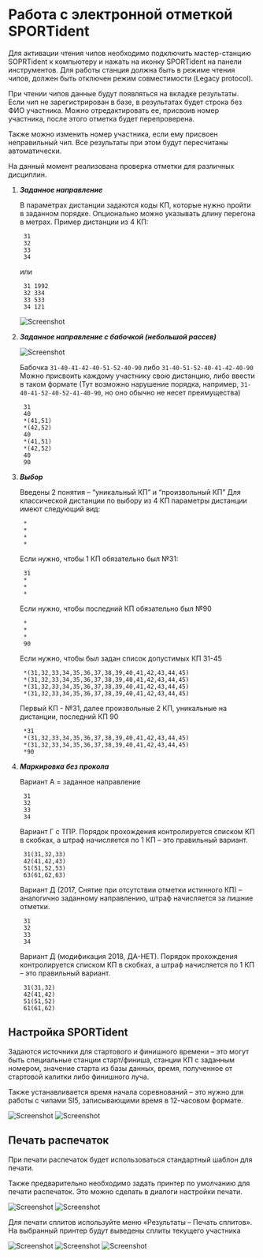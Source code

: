 # Работа с электронной отметкой SPORTident

Для активации чтения чипов необходимо подключить мастер-станцию SOPRTident к компьютеру и нажать на иконку SPORTident на панели инструментов. Для работы станция должна быть в режиме чтения чипов, должен быть отключен режим совместимости (Legacy protocol).

При чтении чипов данные будут появляться на вкладке результаты.
Если чип не зарегистрирован в базе, в результатах будет строка без ФИО участника. Можно отредактировать ее, присвоив номер участника, после этого отметка будет перепроверена.

Также можно изменить номер участника, если ему присвоен неправильный чип. Все результаты при этом будут пересчитаны автоматически.

На данный момент реализована проверка отметки для различных дисциплин.

1. ***Заданное направление***

    В параметрах дистанции задаются коды КП, которые нужно пройти в заданном порядке. Опционально можно указывать длину перегона в метрах.
    Пример дистанции из 4 КП:

        31
        32
        33
        34

    или

        31 1992
        32 334
        33 533
        34 121

    ![Screenshot](img/74.png)

1. ***Заданное направление с бабочкой (небольшой рассев)***

    ![Screenshot](img/75.png)

    Бабочка `31-40-41-42-40-51-52-40-90` либо  `31-40-51-52-40-41-42-40-90`
    Можно присвоить каждому участнику свою дистанцию, либо ввести в таком формате (Тут возможно нарушение порядка, например, `31-40-41-52-40-52-41-40-90`, но оно обычно не несет преимущества)

        31
        40
        *(41,51)
        *(42,52)
        40
        *(41,51)
        *(42,52)
        40
        90

1. ***Выбор***

    Введены 2 понятия – “уникальный КП”  и “произвольный КП”
    Для классической дистанции по выбору из 4 КП параметры дистанции имеют следующий вид:

        *
        *
        *
		*

    Если нужно, чтобы 1 КП обязательно был №31:

        31
        *
        *
		*

    Если нужно, чтобы последний КП обязательно был №90

        *
        *
        *
        90

    Если нужно, чтобы был задан список допустимых КП 31-45

        *(31,32,33,34,35,36,37,38,39,40,41,42,43,44,45)
        *(31,32,33,34,35,36,37,38,39,40,41,42,43,44,45)
        *(31,32,33,34,35,36,37,38,39,40,41,42,43,44,45)
        *(31,32,33,34,35,36,37,38,39,40,41,42,43,44,45)

    Первый КП - №31, далее произвольные 2 КП, уникальные на дистанции, последний КП 90

        *31
        *(31,32,33,34,35,36,37,38,39,40,41,42,43,44,45)
        *(31,32,33,34,35,36,37,38,39,40,41,42,43,44,45)
        *90

1. ***Маркировка без прокола***

    Вариант  А =  заданное направление

        31
        32
        33
        34

    Вариант  Г с ТПР. Порядок прохождения контролируется списком КП в скобках, а штраф начисляется по 1 КП – это правильный вариант.

        31(31,32,33)
        42(41,42,43)
        51(51,52,53)
        63(61,62,63)

    Вариант  Д (2017, Снятие при отсутствии отметки истинного КП) – аналогично заданному направлению, штраф начисляется за лишние отметки.

        31
        32
        33
        34

    Вариант  Д (модификация 2018, ДА-НЕТ). Порядок прохождения контролируется списком КП в скобках, а штраф начисляется по 1 КП – это правильный вариант.

        31(31,32)
        42(41,42)
        51(51,52)
        61(61,62)

## Настройка SPORTident

Задаются источники для стартового и финишного времени – это могут быть специальные станции старт/финиша, станции КП с заданным номером, значение старта из базы данных, время,
полученное от стартовой калитки либо финишного луча.

Также устанавливается время начала соревнований – это нужно для работы с чипами SI5, записывающими время в 12-часовом формате.

![Screenshot](img/76.png)
![Screenshot](img/77.png)

## Печать распечаток

При печати распечаток будет использоваться стандартный шаблон для печати.

Также предварительно необходимо задать принтер по умолчанию для печати распечаток. Это можно сделать в диалоги настройки печати.

![Screenshot](img/78.png)
![Screenshot](img/79.png)

Для печати сплитов используйте меню «Результаты – Печать сплитов». На выбранный принтер будут выведены сплиты текущего участника

![Screenshot](img/80.png)
![Screenshot](img/81.png)
![Screenshot](img/82.png)
